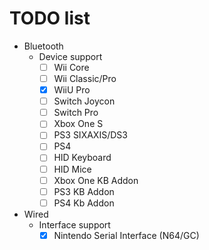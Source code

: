 # TODO list
* Bluetooth
  * Device support
    - [ ] Wii Core
    - [ ] Wii Classic/Pro
    - [x] WiiU Pro
    - [ ] Switch Joycon
    - [ ] Switch Pro
    - [ ] Xbox One S
    - [ ] PS3 SIXAXIS/DS3
    - [ ] PS4
    - [ ] HID Keyboard
    - [ ] HID Mice
    - [ ] Xbox One KB Addon
    - [ ] PS3 KB Addon
    - [ ] PS4 Kb Addon
* Wired
  * Interface support
    - [x] Nintendo Serial Interface (N64/GC)
